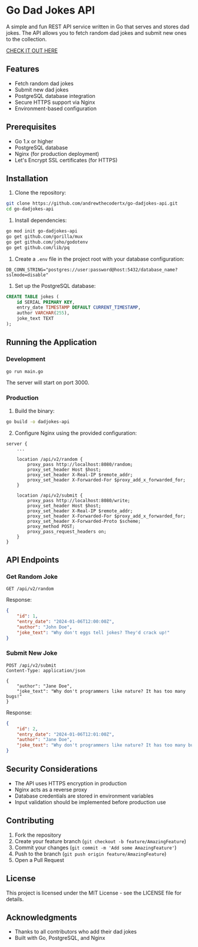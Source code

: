 # Go Dad Jokes API

A simple and fun REST API service written in Go that serves and stores dad
jokes. The API allows you to fetch random dad jokes and submit new ones to the
collection.

[CHECK IT OUT HERE](https://dadjokes.developersandbox.xyz/api/v2/random)

## Features

- Fetch random dad jokes
- Submit new dad jokes
- PostgreSQL database integration
- Secure HTTPS support via Nginx
- Environment-based configuration

## Prerequisites

- Go 1.x or higher
- PostgreSQL database
- Nginx (for production deployment)
- Let's Encrypt SSL certificates (for HTTPS)

## Installation

1. Clone the repository:

```bash
git clone https://github.com/andrewthecodertx/go-dadjokes-api.git
cd go-dadjokes-api
```

1. Install dependencies:

```bash
go mod init go-dadjokes-api
go get github.com/gorilla/mux
go get github.com/joho/godotenv
go get github.com/lib/pq
```

1. Create a `.env` file in the project root with your database configuration:

```env
DB_CONN_STRING="postgres://user:password@host:5432/database_name?sslmode=disable"
```

1. Set up the PostgreSQL database:

```sql
CREATE TABLE jokes (
    id SERIAL PRIMARY KEY,
    entry_date TIMESTAMP DEFAULT CURRENT_TIMESTAMP,
    author VARCHAR(255),
    joke_text TEXT
);
```

## Running the Application

### Development

```bash
go run main.go
```

The server will start on port 3000.

### Production

1. Build the binary:

```bash
go build -o dadjokes-api
```

2. Configure Nginx using the provided configuration:

```nginx
server {
    ...

    location /api/v2/random {
        proxy_pass http://localhost:8080/random;
        proxy_set_header Host $host;
        proxy_set_header X-Real-IP $remote_addr;
        proxy_set_header X-Forwarded-For $proxy_add_x_forwarded_for;
    }

    location /api/v2/submit {
        proxy_pass http://localhost:8080/write;
        proxy_set_header Host $host;
        proxy_set_header X-Real-IP $remote_addr;
        proxy_set_header X-Forwarded-For $proxy_add_x_forwarded_for;
        proxy_set_header X-Forwarded-Proto $scheme;
        proxy_method POST;
        proxy_pass_request_headers on;
    }
}
```

## API Endpoints

### Get Random Joke

```http
GET /api/v2/random
```

Response:

```json
{
    "id": 1,
    "entry_date": "2024-01-06T12:00:00Z",
    "author": "John Doe",
    "joke_text": "Why don't eggs tell jokes? They'd crack up!"
}
```

### Submit New Joke

```http
POST /api/v2/submit
Content-Type: application/json

{
    "author": "Jane Doe",
    "joke_text": "Why don't programmers like nature? It has too many bugs!"
}
```

Response:

```json
{
    "id": 2,
    "entry_date": "2024-01-06T12:01:00Z",
    "author": "Jane Doe",
    "joke_text": "Why don't programmers like nature? It has too many bugs!"
}
```

## Security Considerations

- The API uses HTTPS encryption in production
- Nginx acts as a reverse proxy
- Database credentials are stored in environment variables
- Input validation should be implemented before production use

## Contributing

1. Fork the repository
2. Create your feature branch (`git checkout -b feature/AmazingFeature`)
3. Commit your changes (`git commit -m 'Add some AmazingFeature'`)
4. Push to the branch (`git push origin feature/AmazingFeature`)
5. Open a Pull Request

## License

This project is licensed under the MIT License - see the LICENSE file for details.

## Acknowledgments

- Thanks to all contributors who add their dad jokes
- Built with Go, PostgreSQL, and Nginx

